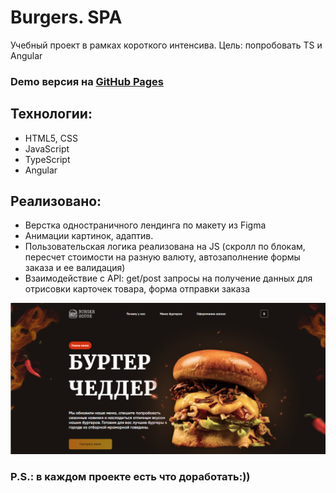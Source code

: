 # Burgers. SPA
Учебный проект в рамках короткого интенсива. 
Цель: попробовать TS и Angular
### Demo версия на [GitHub Pages](https://safiullova.github.io/burgers/)

## Технологии:
* HTML5, CSS
* JavaScript
* TypeScript
* Angular

## Реализовано:
* Верстка одностраничного лендинга по макету из Figma
* Анимации картинок, адаптив.
* Пользовательская логика реализована на JS (скролл по блокам, пересчет стоимости на разную валюту, автозаполнение формы заказа и ее валидация)
* Взаимодействие с API: get/post запросы на получение данных для отрисовки карточек товара, форма отправки заказа

![image](/assets/images/2023-10-25_11h23_39.png)

### P.S.: в каждом проекте есть что доработать:)) 

